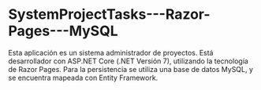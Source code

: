 # SystemProjectTasks---Razor-Pages---MySQL
Esta aplicación es un sistema administrador de proyectos.
Está desarrollador con ASP.NET Core (.NET Versión 7), utilizando la tecnología de Razor Pages. 
Para la persistencia se utiliza una base de datos MySQL, y se encuentra mapeada con Entity Framework.

